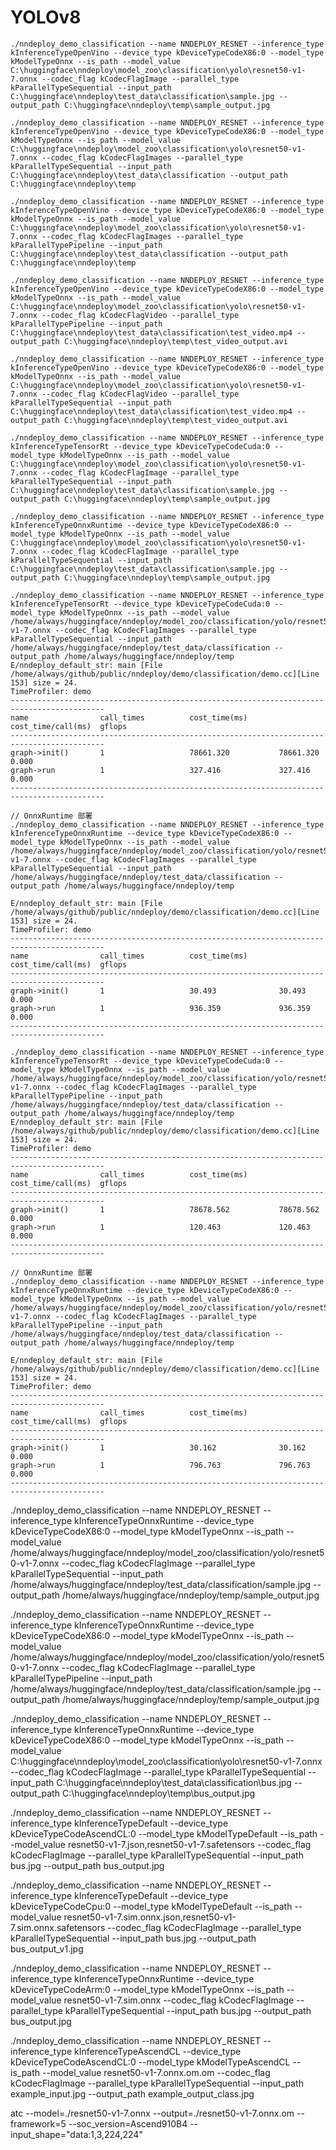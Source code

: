 # YOLOv8

```
./nndeploy_demo_classification --name NNDEPLOY_RESNET --inference_type kInferenceTypeOpenVino --device_type kDeviceTypeCodeX86:0 --model_type kModelTypeOnnx --is_path --model_value C:\huggingface\nndeploy\model_zoo\classification\yolo\resnet50-v1-7.onnx --codec_flag kCodecFlagImage --parallel_type kParallelTypeSequential --input_path C:\huggingface\nndeploy\test_data\classification\sample.jpg --output_path C:\huggingface\nndeploy\temp\sample_output.jpg
```

```
./nndeploy_demo_classification --name NNDEPLOY_RESNET --inference_type kInferenceTypeOpenVino --device_type kDeviceTypeCodeX86:0 --model_type kModelTypeOnnx --is_path --model_value C:\huggingface\nndeploy\model_zoo\classification\yolo\resnet50-v1-7.onnx --codec_flag kCodecFlagImages --parallel_type kParallelTypeSequential --input_path C:\huggingface\nndeploy\test_data\classification --output_path C:\huggingface\nndeploy\temp
```

```
./nndeploy_demo_classification --name NNDEPLOY_RESNET --inference_type kInferenceTypeOpenVino --device_type kDeviceTypeCodeX86:0 --model_type kModelTypeOnnx --is_path --model_value C:\huggingface\nndeploy\model_zoo\classification\yolo\resnet50-v1-7.onnx --codec_flag kCodecFlagImages --parallel_type kParallelTypePipeline --input_path C:\huggingface\nndeploy\test_data\classification --output_path C:\huggingface\nndeploy\temp
```

```
./nndeploy_demo_classification --name NNDEPLOY_RESNET --inference_type kInferenceTypeOpenVino --device_type kDeviceTypeCodeX86:0 --model_type kModelTypeOnnx --is_path --model_value C:\huggingface\nndeploy\model_zoo\classification\yolo\resnet50-v1-7.onnx --codec_flag kCodecFlagVideo --parallel_type kParallelTypePipeline --input_path C:\huggingface\nndeploy\test_data\classification\test_video.mp4 --output_path C:\huggingface\nndeploy\temp\test_video_output.avi
```

```
./nndeploy_demo_classification --name NNDEPLOY_RESNET --inference_type kInferenceTypeOpenVino --device_type kDeviceTypeCodeX86:0 --model_type kModelTypeOnnx --is_path --model_value C:\huggingface\nndeploy\model_zoo\classification\yolo\resnet50-v1-7.onnx --codec_flag kCodecFlagVideo --parallel_type kParallelTypeSequential --input_path C:\huggingface\nndeploy\test_data\classification\test_video.mp4 --output_path C:\huggingface\nndeploy\temp\test_video_output.avi
```

```
./nndeploy_demo_classification --name NNDEPLOY_RESNET --inference_type kInferenceTypeTensorRt --device_type kDeviceTypeCodeCuda:0 --model_type kModelTypeOnnx --is_path --model_value C:\huggingface\nndeploy\model_zoo\classification\yolo\resnet50-v1-7.onnx --codec_flag kCodecFlagImage --parallel_type kParallelTypeSequential --input_path C:\huggingface\nndeploy\test_data\classification\sample.jpg --output_path C:\huggingface\nndeploy\temp\sample_output.jpg
```

```
./nndeploy_demo_classification --name NNDEPLOY_RESNET --inference_type kInferenceTypeOnnxRuntime --device_type kDeviceTypeCodeX86:0 --model_type kModelTypeOnnx --is_path --model_value C:\huggingface\nndeploy\model_zoo\classification\yolo\resnet50-v1-7.onnx --codec_flag kCodecFlagImage --parallel_type kParallelTypeSequential --input_path C:\huggingface\nndeploy\test_data\classification\sample.jpg --output_path C:\huggingface\nndeploy\temp\sample_output.jpg
```

```
./nndeploy_demo_classification --name NNDEPLOY_RESNET --inference_type kInferenceTypeTensorRt --device_type kDeviceTypeCodeCuda:0 --model_type kModelTypeOnnx --is_path --model_value /home/always/huggingface/nndeploy/model_zoo/classification/yolo/resnet50-v1-7.onnx --codec_flag kCodecFlagImages --parallel_type kParallelTypeSequential --input_path /home/always/huggingface/nndeploy/test_data/classification --output_path /home/always/huggingface/nndeploy/temp
E/nndeploy_default_str: main [File /home/always/github/public/nndeploy/demo/classification/demo.cc][Line 153] size = 24.
TimeProfiler: demo
-------------------------------------------------------------------------------------------
name                call_times          cost_time(ms)       cost_time/call(ms)  gflops              
-------------------------------------------------------------------------------------------
graph->init()       1                   78661.320           78661.320           0.000               
graph->run          1                   327.416             327.416             0.000               
-------------------------------------------------------------------------------------------
```

```
// OnnxRuntime 部署
./nndeploy_demo_classification --name NNDEPLOY_RESNET --inference_type kInferenceTypeOnnxRuntime --device_type kDeviceTypeCodeX86:0 --model_type kModelTypeOnnx --is_path --model_value /home/always/huggingface/nndeploy/model_zoo/classification/yolo/resnet50-v1-7.onnx --codec_flag kCodecFlagImages --parallel_type kParallelTypeSequential --input_path /home/always/huggingface/nndeploy/test_data/classification --output_path /home/always/huggingface/nndeploy/temp

E/nndeploy_default_str: main [File /home/always/github/public/nndeploy/demo/classification/demo.cc][Line 153] size = 24.
TimeProfiler: demo
-------------------------------------------------------------------------------------------
name                call_times          cost_time(ms)       cost_time/call(ms)  gflops              
-------------------------------------------------------------------------------------------
graph->init()       1                   30.493              30.493              0.000               
graph->run          1                   936.359             936.359             0.000               
-------------------------------------------------------------------------------------------
```

```
./nndeploy_demo_classification --name NNDEPLOY_RESNET --inference_type kInferenceTypeTensorRt --device_type kDeviceTypeCodeCuda:0 --model_type kModelTypeOnnx --is_path --model_value /home/always/huggingface/nndeploy/model_zoo/classification/yolo/resnet50-v1-7.onnx --codec_flag kCodecFlagImages --parallel_type kParallelTypePipeline --input_path /home/always/huggingface/nndeploy/test_data/classification --output_path /home/always/huggingface/nndeploy/temp
E/nndeploy_default_str: main [File /home/always/github/public/nndeploy/demo/classification/demo.cc][Line 153] size = 24.
TimeProfiler: demo
-------------------------------------------------------------------------------------------
name                call_times          cost_time(ms)       cost_time/call(ms)  gflops              
-------------------------------------------------------------------------------------------
graph->init()       1                   78678.562           78678.562           0.000               
graph->run          1                   120.463             120.463             0.000               
-------------------------------------------------------------------------------------------
```

```
// OnnxRuntime 部署
./nndeploy_demo_classification --name NNDEPLOY_RESNET --inference_type kInferenceTypeOnnxRuntime --device_type kDeviceTypeCodeX86:0 --model_type kModelTypeOnnx --is_path --model_value /home/always/huggingface/nndeploy/model_zoo/classification/yolo/resnet50-v1-7.onnx --codec_flag kCodecFlagImages --parallel_type kParallelTypePipeline --input_path /home/always/huggingface/nndeploy/test_data/classification --output_path /home/always/huggingface/nndeploy/temp

E/nndeploy_default_str: main [File /home/always/github/public/nndeploy/demo/classification/demo.cc][Line 153] size = 24.
TimeProfiler: demo
-------------------------------------------------------------------------------------------
name                call_times          cost_time(ms)       cost_time/call(ms)  gflops              
-------------------------------------------------------------------------------------------
graph->init()       1                   30.162              30.162              0.000               
graph->run          1                   796.763             796.763             0.000               
-------------------------------------------------------------------------------------------
```

./nndeploy_demo_classification --name NNDEPLOY_RESNET --inference_type kInferenceTypeOnnxRuntime --device_type kDeviceTypeCodeX86:0 --model_type kModelTypeOnnx --is_path --model_value /home/always/huggingface/nndeploy/model_zoo/classification/yolo/resnet50-v1-7.onnx --codec_flag kCodecFlagImage --parallel_type kParallelTypeSequential --input_path /home/always/huggingface/nndeploy/test_data/classification/sample.jpg --output_path /home/always/huggingface/nndeploy/temp/sample_output.jpg


./nndeploy_demo_classification --name NNDEPLOY_RESNET --inference_type kInferenceTypeOnnxRuntime --device_type kDeviceTypeCodeX86:0 --model_type kModelTypeOnnx --is_path --model_value /home/always/huggingface/nndeploy/model_zoo/classification/yolo/resnet50-v1-7.onnx --codec_flag kCodecFlagImage --parallel_type kParallelTypePipeline --input_path /home/always/huggingface/nndeploy/test_data/classification/sample.jpg --output_path /home/always/huggingface/nndeploy/temp/sample_output.jpg


./nndeploy_demo_classification --name NNDEPLOY_RESNET --inference_type kInferenceTypeOnnxRuntime --device_type kDeviceTypeCodeX86:0 --model_type kModelTypeOnnx --is_path --model_value C:\huggingface\nndeploy\model_zoo\classification\yolo\resnet50-v1-7.onnx --codec_flag kCodecFlagImage --parallel_type kParallelTypeSequential --input_path C:\huggingface\nndeploy\test_data\classification\bus.jpg --output_path C:\huggingface\nndeploy\temp\bus_output.jpg

./nndeploy_demo_classification --name NNDEPLOY_RESNET --inference_type kInferenceTypeDefault --device_type kDeviceTypeCodeAscendCL:0 --model_type kModelTypeDefault --is_path --model_value resnet50-v1-7.json,resnet50-v1-7.safetensors --codec_flag kCodecFlagImage --parallel_type kParallelTypeSequential --input_path bus.jpg --output_path bus_output.jpg

./nndeploy_demo_classification --name NNDEPLOY_RESNET --inference_type kInferenceTypeDefault --device_type kDeviceTypeCodeCpu:0 --model_type kModelTypeDefault --is_path --model_value resnet50-v1-7.sim.onnx.json,resnet50-v1-7.sim.onnx.safetensors --codec_flag kCodecFlagImage --parallel_type kParallelTypeSequential --input_path bus.jpg --output_path bus_output_v1.jpg

./nndeploy_demo_classification --name NNDEPLOY_RESNET --inference_type kInferenceTypeOnnxRuntime --device_type kDeviceTypeCodeArm:0 --model_type kModelTypeOnnx --is_path --model_value resnet50-v1-7.sim.onnx --codec_flag kCodecFlagImage --parallel_type kParallelTypeSequential --input_path bus.jpg --output_path bus_output.jpg

./nndeploy_demo_classification --name NNDEPLOY_RESNET --inference_type kInferenceTypeAscendCL --device_type kDeviceTypeCodeAscendCL:0 --model_type kModelTypeAscendCL --is_path --model_value resnet50-v1-7.onnx.om.om --codec_flag kCodecFlagImage --parallel_type kParallelTypeSequential --input_path example_input.jpg --output_path example_output_class.jpg

atc --model=./resnet50-v1-7.onnx --output=./resnet50-v1-7.onnx.om --framework=5 --soc_version=Ascend910B4 --input_shape="data:1,3,224,224"

